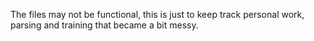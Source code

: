 The files may not be functional, this is just to keep track personal work, parsing and training that became a bit messy.